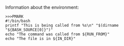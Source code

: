 Information about the environment:

```
>>>PMARK
#!/bin/bash
printf "This is being called from %s\n" "$(dirname "${BASH_SOURCE[0]}")"
echo "The command was called from ${RUN_FROM}"
echo "The file is in ${IN_DIR}"
```
